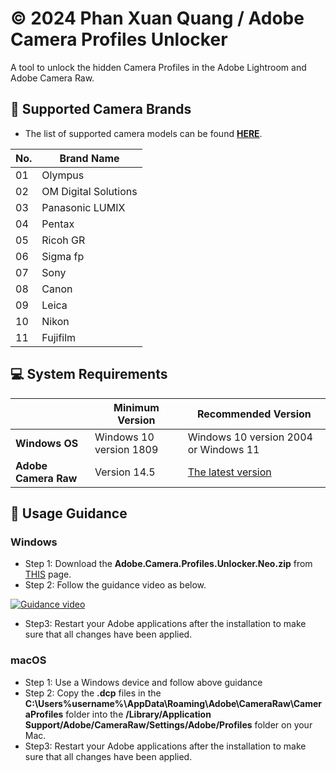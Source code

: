 # © 2024 Phan Xuan Quang / Adobe Camera Profiles Unlocker
A tool to unlock the hidden Camera Profiles in the Adobe Lightroom and Adobe Camera Raw.

## :pushpin: Supported Camera Brands
- The list of supported camera models can be found [**HERE**](https://github.com/phanxuanquang/Adobe-Camera-Profiles-Unlocker/blob/master/Supported%20Camera%20Models.md).

| No.  | Brand Name              |
|------|-------------------------|
| 01   | Olympus                 |
| 02   | OM Digital Solutions    |
| 03   | Panasonic LUMIX         |
| 04   | Pentax                  |
| 05   | Ricoh GR                |
| 06   | Sigma fp                |
| 07   | Sony                    |
| 08   | Canon                   |
| 09   | Leica                   |
| 10   | Nikon                   |
| 11   | Fujifilm                |

## :computer: System Requirements
|                     | Minimum Version                      | Recommended Version                                     |
|---------------------|------------------------------|-------------------------------------------------|
| **Windows OS** | Windows 10 version 1809      | Windows 10 version 2004 or Windows 11                         |
| **Adobe Camera Raw** | Version 14.5                 | [The latest version](https://www.adobe.com/go/acr_installer_win) |

## :blue_book: Usage Guidance
### Windows
- Step 1: Download the **Adobe.Camera.Profiles.Unlocker.Neo.zip** from [THIS](https://github.com/phanxuanquang/Adobe-Camera-Profiles-Unlocker/releases/latest) page.
- Step 2: Follow the guidance video as below.

[![Guidance video](https://github.com/user-attachments/assets/82dab174-6238-4be7-9ed3-98f67e504c77)](https://vt.tiktok.com/ZSY2vmhyH)

- Step3: Restart your Adobe applications after the installation to make sure that all changes have been applied.

### macOS 
- Step 1: Use a Windows device and follow above guidance
- Step 2: Copy the **.dcp** files in the **C:\Users\%username%\AppData\Roaming\Adobe\CameraRaw\CameraProfiles** folder into the **/Library/Application Support/Adobe/CameraRaw/Settings/Adobe/Profiles** folder on your Mac.
- Step3: Restart your Adobe applications after the installation to make sure that all changes have been applied.
